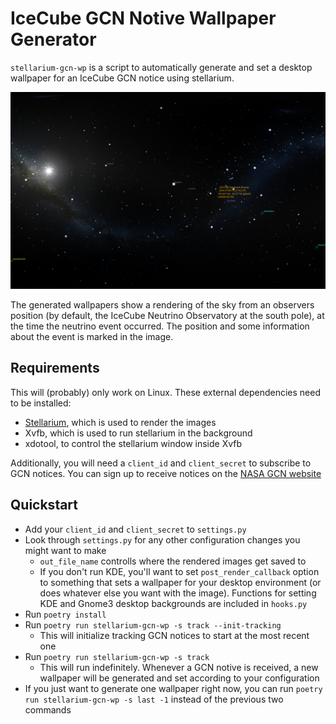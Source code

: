 IceCube GCN Notive Wallpaper Generator
======================

`stellarium-gcn-wp` is a script to automatically generate and set a desktop wallpaper
for an IceCube GCN notice using stellarium.

![example_wp.png](example_wp.png)

The generated wallpapers show a rendering of the sky from an observers position
(by default, the IceCube Neutrino Observatory at the south pole), at the time
the neutrino event occurred. The position and some information about the event
is marked in the image.

Requirements
------------
This will (probably) only work on Linux. These external dependencies need to be installed:
  * [Stellarium](https://stellarium.org), which is used to render the images
  * Xvfb, which is used to run stellarium in the background
  * xdotool, to control the stellarium window inside Xvfb

Additionally, you will need a `client_id` and `client_secret` to subscribe to GCN
notices. You can sign up to receive notices on the [NASA GCN website](https://gcn.nasa.gov/)

Quickstart
----
* Add your `client_id` and `client_secret` to `settings.py`
* Look through `settings.py` for any other configuration changes you might want to make
  * `out_file_name` controlls where the rendered images get saved to
  * If you don't run KDE, you'll want to set `post_render_callback` option to something that sets a wallpaper for 
    your desktop environment (or does whatever else you want with the image). Functions for setting KDE and Gnome3 desktop
    backgrounds are included in `hooks.py`
* Run `poetry install`
* Run `poetry run stellarium-gcn-wp -s track --init-tracking` 
  * This will initialize tracking GCN notices to start at the most recent one
* Run `poetry run stellarium-gcn-wp -s track`
  * This will run indefinitely. Whenever a GCN notive is received, a new wallpaper
    will be generated and set according to your configuration
* If you just want to generate one wallpaper right now, you can run 
  `poetry run stellarium-gcn-wp -s last -1` instead of the previous two commands